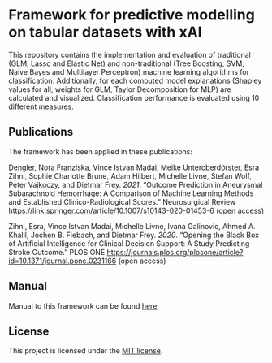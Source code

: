 # Framework for predictive modelling on tabular datasets with xAI

This repository contains the implementation and evaluation of traditional (GLM, Lasso and Elastic Net) and non-traditional (Tree Boosting, SVM, Naive Bayes and Multilayer Perceptron) machine learning algorithms for classification. 
Additionally, for each computed model explanations (Shapley values for all, weights for GLM, Taylor Decomposition for MLP) are calculated and visualized. 
Classification performance is evaluated using 10 different measures. 

## Publications

The framework has been applied in these publications:

Dengler, Nora Franziska, Vince Istvan Madai, Meike Unteroberdörster, Esra Zihni, Sophie Charlotte Brune, Adam Hilbert, Michelle Livne, Stefan Wolf, Peter Vajkoczy, and Dietmar Frey. *2021*. “Outcome Prediction in Aneurysmal Subarachnoid Hemorrhage: A Comparison of Machine Learning Methods and Established Clinico-Radiological Scores.” Neurosurgical Review
https://link.springer.com/article/10.1007/s10143-020-01453-6 (open access)

Zihni, Esra, Vince Istvan Madai, Michelle Livne, Ivana Galinovic, Ahmed A. Khalil, Jochen B. Fiebach, and Dietmar Frey. *2020*. “Opening the Black Box of Artificial Intelligence for Clinical Decision Support: A Study Predicting Stroke Outcome.” PLOS ONE
https://journals.plos.org/plosone/article?id=10.1371/journal.pone.0231166 (open access)




## Manual
Manual to this framework can be found [here](manual.md).

## License
This project is licensed under the [MIT license](LICENSE).



